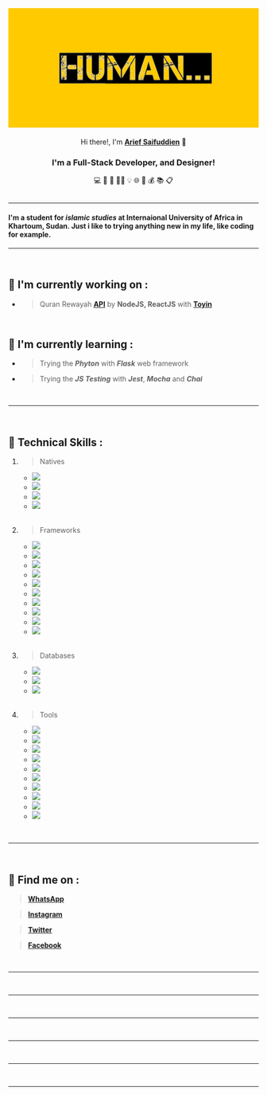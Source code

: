 <center>
  <a href="https://instagram.com/saifuddien_" target="_blank" rel="noreferrer"><img src="./assets/banner.png" alt="my banner"></a>
</center>

<br>

<center>
Hi there!, I'm <a href="https://instagram.com/saifuddien_" target="_blank" rel="noreferrer"><strong>Arief Saifuddien</strong></a> 👋
</center>

<center>
<h3><strong>I'm a Full-Stack Developer, and Designer!</strong></h3>
</center> 

<center> 💻 🎨 🧷 🤏🏽 💡 🌐 💾 💰 📚 📋 </center>

<br>
<hr>

#### I'm a student for __*islamic studies*__ at Internaional University of Africa in Khartoum, Sudan. Just i like to trying anything new in my life, like **coding** for example.
___

<br>

## 🔭 I'm currently working on :

- > Quran Rewayah __[API](https://quran-rewayah.vercel.app)__ by __NodeJS, ReactJS__ with __[Toyin](https://github.com/Toyin5)__

<br>

## 🌱 I'm currently learning :

- > Trying the __*Phyton*__ with __*Flask*__ web framework 
- > Trying the __*JS Testing*__ with __*Jest*__, __*Mocha*__ and __*Chai*__

<br>

---

<br>

## 💼 Technical Skills :

1. > Natives

    - ![](https://img.shields.io/badge/Markup-HTML-informational?style=flat&logo=HTML5&color=E34F26)
    - ![](https://img.shields.io/badge/Style-CSS-informational?style=flat&logo=CSS3&color=1572B6)
    - ![](https://img.shields.io/badge/Language-Javascript-informational?style=flat&logo=JavaScript&color=F7DF1E)
    - ![](https://img.shields.io/badge/Language-PHP-informational?style=flat&logo=php&color=334477)

    <br>

1. > Frameworks
    - ![](https://img.shields.io/badge/Style-Bootstrap-informational?style=flat&logo=bootstrap&color=553399)
    - ![](https://img.shields.io/badge/Style-Tailwind-informational?style=flat&logo=tailwind-css&color=117799)
    - ![](https://img.shields.io/badge/Style-SASS-informational?style=flat&logo=SASS&color=pink)
    - ![](https://img.shields.io/badge/Language-Codeigniter-informational?style=flat&logo=codeIgniter&color=red)
    - ![](https://img.shields.io/badge/Language-jQuery-informational?style=flat&logo=jquery&color=ffffff)
    - ![](https://img.shields.io/badge/Language-React-informational?style=flat&logo=react&color=61DAFB)
    - ![](https://img.shields.io/badge/Language-Vue-informational?style=flat&logo=vuedotjs&color=11ss11)
    - ![](https://img.shields.io/badge/Server-Node-informational?style=flat&logo=node.js&color=007700)
    - ![](https://img.shields.io/badge/Server-Express-informational?style=flat&logo=express&color=aaaaaa)
    - ![](https://img.shields.io/badge/Mobile-Expo-informational?style=flat&logo=expo&color=222222)

    <br>

1. > Databases
    - ![](https://img.shields.io/badge/Database-MongoDB-informational?style=flat&logo=mongodb&color=007700)
    - ![](https://img.shields.io/badge/Database-MariaDB-informational?style=flat&logo=mariadb&color=eeeeee)
    - ![](https://img.shields.io/badge/Database-MySQL-informational?style=flat&logo=mysql&color=lightblue)

    <br>

1. > Tools 

    - ![](https://img.shields.io/badge/Packages-NPM-informational?style=flat&logo=npm&color=red)
    - ![](https://img.shields.io/badge/Packages-Yarn-informational?style=flat&logo=yarn&color=blue)
    - ![](https://img.shields.io/badge/Auth-JWT-informational?style=flat&logo=JSON%20web%20tokens&color=white)
    - ![](https://img.shields.io/badge/Host-Vercel-informational?style=flat&logo=vercel&color=black)
    - ![](https://img.shields.io/badge/Host-Netlify-informational?style=flat&logo=netlify&color=00C7B7)
    - ![](https://img.shields.io/badge/Host-Heroku-informational?style=flat&logo=heroku&color=333333)
    - ![](https://img.shields.io/badge/Control-Git-informational?style=flat&logo=git&color=red)
    - ![](https://img.shields.io/badge/Control-Github-informational?style=flat&logo=github&color=white)
    - ![](https://img.shields.io/badge/Editor-VSCode-informational?style=flat&logo=visual-studio-code&color=lightblue)
    - ![](https://img.shields.io/badge/Tools-Fedora-informational?style=flat&logo=fedora&color=darkblue)

<br>

---

<br>

## 🤝 Find me on :
> __[WhatsApp](http://wa.me/+249121208279)__

> __[Instagram](https://instagram.com/saifuddien_)__

> __[Twitter](https://twitter.com/saifuddien_)__

> __[Facebook](https://facebook.com/saifuddien01)__

<br>

---

<br>

***

<br>

***

<br>

***

<br>

***

<br>

***